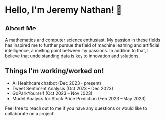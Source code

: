# Hello, I'm Jeremy Nathan! 👋

## About Me
A mathematics and computer science enthusiast. My passion in these fields has inspired me to further pursue the field of machine learning and artificial intelligence, a melting point between my passions. In addition to that, I believe that understanding data is key to innovation and solutions.

## Things I'm working/worked on!
- AI Healthcare chatbot (Dec 2023 - present)
- Tweet Sentiment Analysis (Oct 2023 – Dec 2023)
- GoParkYourself (Oct 2023 – Nov 2023)
- Model Analysis for Stock Price Prediction (Feb 2023 – May 2023)

Feel free to reach out to me if you have any questions or would like to collaborate on a project!
